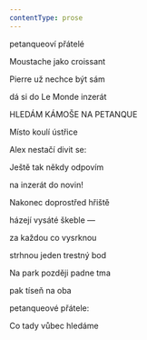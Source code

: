 ```yaml
---
contentType: prose
---
```


<section>

petanqueoví přátelé

Moustache jako croissant

Pierre už nechce být sám

dá si do Le Monde inzerát

HLEDÁM KÁMOŠE NA PETANQUE

Místo koulí ústřice

Alex nestačí divit se:

Ještě tak někdy odpovím

na inzerát do novin!

Nakonec doprostřed hřiště

házejí vysáté škeble —

za každou co vysrknou

strhnou jeden trestný bod

Na park později padne tma

pak tíseň na oba

petanqueové přátele:

Co tady vůbec hledáme

</section>
